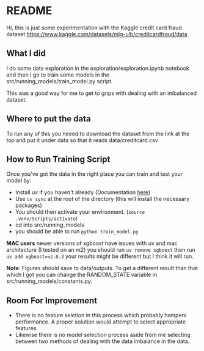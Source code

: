 # README
Hi, this is just some experimentation with the Kaggle credit card fraud dataset https://www.kaggle.com/datasets/mlg-ulb/creditcardfraud/data

## What I did
I do some data exploration in the exploration/exploration.ipynb notebook and then I go to train some models in the src/running_models/train_model.py script.

This was a good way for me to get to grips with dealing with an imbalanced dataset.

## Where to put the data
To run any of this you neeed to download the dataset from the link at the top and put it under data so that it reads data/creditcard.csv

## How to Run Training Script
Once you've got the data in the right place you can train and test your model by:
- Install uv if you haven't already (Documentation [here][uv_doc_link])
- Use ```uv sync``` at the root of the directory (this will install the necessary packages)
- You should then activate your environment. (```source .venv/Scripts/activate```) 
- cd into src/running_models
- you should be able to run  ```python train_model.py```

**MAC users** newer versions of xgboost have issues with uv and mac architecture (I tested on an m2) you should run ```uv remove xgboost``` then run ```uv add xgboost==2.0.3``` your results might be different but I think it will run.

**Note**: Figures should save to data/outputs. To get a different result than that which I got you can change the RANDOM_STATE variable in src/running_models/constants.py.

## Room For Improvement
- There is no feature seletion in this process which probably hampers performance. A proper solution would attempt to select appropriate features.
- Likewise there is no model selection process aside from me selecting between two methods of dealing with the data imbalance in the data.


[uv_doc_link]: https://docs.astral.sh/uv/getting-started/installation/
